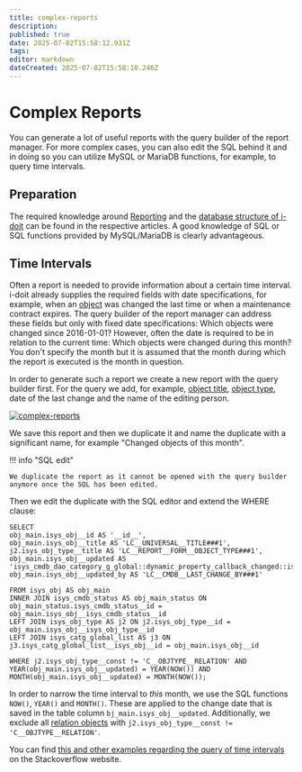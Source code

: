 ```yaml
---
title: complex-reports
description: 
published: true
date: 2025-07-02T15:58:12.931Z
tags: 
editor: markdown
dateCreated: 2025-07-02T15:58:10.246Z
---
```


# Complex Reports

You can generate a lot of useful reports with the query builder of the report manager. For more complex cases, you can also edit the SQL behind it and in doing so you can utilize MySQL or MariaDB functions, for example, to query time intervals.

Preparation
-----------

The required knowledge around [Reporting](../evaluation/report-manager.md) and the [database structure of i-doit](../software-development/database-model/index.md) can be found in the respective articles. A good knowledge of SQL or SQL functions provided by MySQL/MariaDB is clearly advantageous.

Time Intervals
--------------

Often a report is needed to provide information about a certain time interval. i-doit already supplies the required fields with date specifications, for example, when an [object](../basics/structure-of-the-it-documentation.md) was changed the last time or when a maintenance contract expires. The query builder of the report manager can address these fields but only with fixed date specifications: Which objects were changed since 2016-01-01? However, often the date is required to be in relation to the current time: Which objects were changed during this month? You don't specify the month but it is assumed that the month during which the report is executed is the month in question.

In order to generate such a report we create a new report with the query builder first. For the query we add, for example, [object title](../basics/unique-references.md), [object type](../basics/structure-of-the-it-documentation.md), date of the last change and the name of the editing person.

[![complex-reports](../assets/images/en/use-cases/complexe-reports/1-cr.png)](../assets/images/en/use-cases/complexe-reports/1-cr.png)

We save this report and then we duplicate it and name the duplicate with a significant name, for example "Changed objects of this month".

!!! info "SQL edit"

    We duplicate the report as it cannot be opened with the query builder anymore once the SQL has been edited.

Then we edit the duplicate with the SQL editor and extend the WHERE clause:

    SELECT
    obj_main.isys_obj__id AS '__id__',
    obj_main.isys_obj__title AS 'LC__UNIVERSAL__TITLE###1',
    j2.isys_obj_type__title AS 'LC__REPORT__FORM__OBJECT_TYPE###1',
    obj_main.isys_obj__updated AS 'isys_cmdb_dao_category_g_global::dynamic_property_callback_changed::isys_obj__updated::LC__CMDB__LAST_CHANGE',
    obj_main.isys_obj__updated_by AS 'LC__CMDB__LAST_CHANGE_BY###1'

    FROM isys_obj AS obj_main
    INNER JOIN isys_cmdb_status AS obj_main_status ON obj_main_status.isys_cmdb_status__id = obj_main.isys_obj__isys_cmdb_status__id
    LEFT JOIN isys_obj_type AS j2 ON j2.isys_obj_type__id = obj_main.isys_obj__isys_obj_type__id
    LEFT JOIN isys_catg_global_list AS j3 ON j3.isys_catg_global_list__isys_obj__id = obj_main.isys_obj__id

    WHERE j2.isys_obj_type__const != 'C__OBJTYPE__RELATION' AND
    YEAR(obj_main.isys_obj__updated) = YEAR(NOW()) AND MONTH(obj_main.isys_obj__updated) = MONTH(NOW());

In order to narrow the time interval to _this_ month, we use the SQL functions `NOW()`, `YEAR()` and `MONTH()`. These are applied to the change date that is saved in the table column `bj_main.isys_obj__updated`. Additionally, we exclude all [relation objects](../basics/object-relations.md) with `j2.isys_obj_type__const != 'C__OBJTYPE__RELATION'`.

You can find [this and other examples regarding the query of time intervals](http://stackoverflow.com/questions/5293189/select-records-from-today-this-week-this-month-php-mysql) on the Stackoverflow website.
